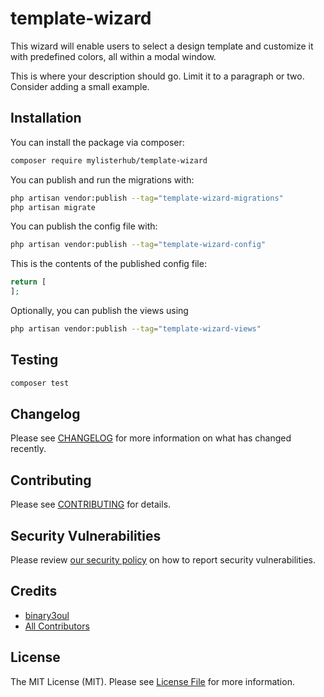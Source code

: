 

# template-wizard

This wizard will enable users to select a design template and customize it with predefined colors, all within a modal window.

This is where your description should go. Limit it to a paragraph or two. Consider adding a small example.

## Installation

You can install the package via composer:

```bash
composer require mylisterhub/template-wizard
```

You can publish and run the migrations with:

```bash
php artisan vendor:publish --tag="template-wizard-migrations"
php artisan migrate
```

You can publish the config file with:

```bash
php artisan vendor:publish --tag="template-wizard-config"
```

This is the contents of the published config file:

```php
return [
];
```

Optionally, you can publish the views using

```bash
php artisan vendor:publish --tag="template-wizard-views"
```

## Testing

```bash
composer test
```

## Changelog

Please see [CHANGELOG](CHANGELOG.md) for more information on what has changed recently.

## Contributing

Please see [CONTRIBUTING](CONTRIBUTING.md) for details.

## Security Vulnerabilities

Please review [our security policy](../../security/policy) on how to report security vulnerabilities.

## Credits

- [binary3oul](https://github.com/wilmar)
- [All Contributors](../../contributors)

## License

The MIT License (MIT). Please see [License File](LICENSE.md) for more information.
